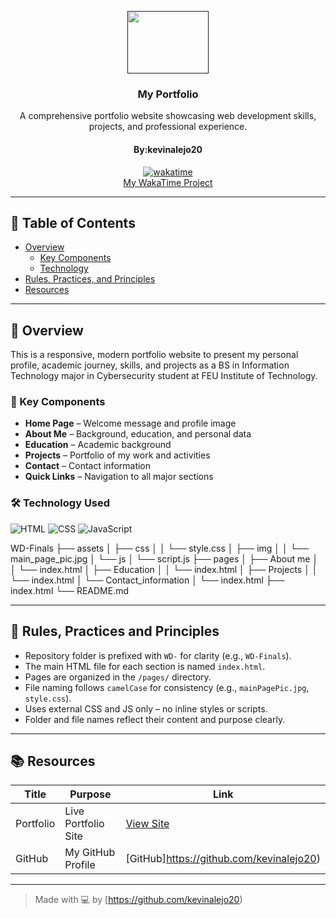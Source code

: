 <a name="readme-top"></a>

<div align="center">
  <a href="">
    <img src="./assets/img/kevinalejo20.png" alt="" width="130" height="100">
  </a>
  <h3 align="center">My Portfolio</h3>
  <p align="center">
    A comprehensive portfolio website showcasing web development skills, projects, and professional experience.
  </p>
  <h4 align="center">By:kevinalejo20</h4>

  [![wakatime](https://wakatime.com/badge/user/018dd99a-4985-4f98-8216-6ca6fe2ce0f8/project/63501637-9a31-42f0-960d-4d0ab47977f8.svg)](https://wakatime.com/badge/user/018dd99a-4985-4f98-8216-6ca6fe2ce0f8/project/63501637-9a31-42f0-960d-4d0ab47977f8)
  <br />
  <a href="https://wakatime.com/@8a4344d8-d020-4065-83a2-c103e04a6752/projects/cimzrmabqc?start=2025-06-26&end=2025-07-02">My WakaTime Project</a>
</div>

---

## 📑 Table of Contents

- [Overview](#overview)
  - [Key Components](#key-components)
  - [Technology](#technology)
- [Rules, Practices, and Principles](#rules-practices-and-principles)
- [Resources](#resources)

---

## 🧭 Overview

This is a responsive, modern portfolio website to present my personal profile, academic journey, skills, and projects as a BS in Information Technology major in Cybersecurity student at FEU Institute of Technology.

### 🔑 Key Components

- **Home Page** – Welcome message and profile image
- **About Me** – Background, education, and personal data
- **Education** – Academic background 
- **Projects** – Portfolio of my work and activities
- **Contact** – Contact information
- **Quick Links** – Navigation to all major sections

### 🛠️ Technology Used

![HTML](https://img.shields.io/badge/HTML-E34F26?style=for-the-badge&logo=html5&logoColor=white)
![CSS](https://img.shields.io/badge/CSS-1572B6?style=for-the-badge&logo=css3&logoColor=white)
![JavaScript](https://img.shields.io/badge/JavaScript-F7DF1E?style=for-the-badge&logo=javascript&logoColor=black)


WD-Finals
├── assets
│ ├── css
│ │ └── style.css
│ ├── img
│ │ └── main_page_pic.jpg
│ └── js
│ └── script.js
├── pages
│ ├── About me
│ │ └── index.html
│ ├── Education
│ │ └── index.html
│ ├── Projects
│ │ └── index.html
│ └── Contact_information
│ └── index.html
├── index.html
└── README.md



---

## 📘 Rules, Practices and Principles

- Repository folder is prefixed with `WD-` for clarity (e.g., `WD-Finals`).
- The main HTML file for each section is named `index.html`.
- Pages are organized in the `/pages/` directory.
- File naming follows `camelCase` for consistency (e.g., `mainPagePic.jpg`, `style.css`).
- Uses external CSS and JS only – no inline styles or scripts.
- Folder and file names reflect their content and purpose clearly.

---

## 📚 Resources

| Title     | Purpose            | Link                                                           |
|-----------|--------------------|----------------------------------------------------------------|
| Portfolio | Live Portfolio Site | [View Site](https://kevinalejo20.github.io/WD---Finals/) |
| GitHub    | My GitHub Profile  | [GitHub]https://github.com/kevinalejo20)                    |

---

> Made with 💻 by [https://github.com/kevinalejo20)




